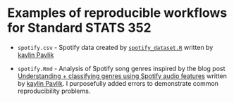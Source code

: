 # Examples of reproducible workflows for Standard STATS 352

* `spotify.csv` - Spotify data created by
[`spotify_dataset.R`](https://github.com/walkerkq/spotify_genre_classification/blob/master/spotify_dataset.R)
written by [kaylin Pavlik](https://www.kaylinpavlik.com)

* `spotify.Rmd` - Analysis of Spotify song genres inspired by the blog post
[Understanding + classifying genres using Spotify audio
features](https://www.kaylinpavlik.com/classifying-songs-genres/) written by
[kaylin Pavlik](https://www.kaylinpavlik.com). I purposefully added errors to
demonstrate common reproducibility problems.
